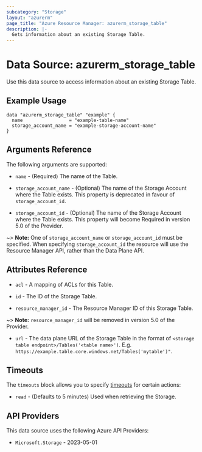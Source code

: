 ```yaml
---
subcategory: "Storage"
layout: "azurerm"
page_title: "Azure Resource Manager: azurerm_storage_table"
description: |-
  Gets information about an existing Storage Table.
---
```


# Data Source: azurerm_storage_table

Use this data source to access information about an existing Storage Table.

## Example Usage

```hcl
data "azurerm_storage_table" "example" {
  name                 = "example-table-name"
  storage_account_name = "example-storage-account-name"
}
```

## Arguments Reference

The following arguments are supported:

* `name` - (Required) The name of the Table.

* `storage_account_name` - (Optional) The name of the Storage Account where the Table exists. This property is deprecated in favour of `storage_account_id`.

* `storage_account_id` - (Optional) The name of the Storage Account where the Table exists. This property will become Required in version 5.0 of the Provider.

~> **Note:** One of `storage_account_name` or `storage_account_id` must be specified. When specifying `storage_account_id` the resource will use the Resource Manager API, rather than the Data Plane API.

## Attributes Reference

* `acl` - A mapping of ACLs for this Table.

* `id` - The ID of the Storage Table.

* `resource_manager_id` - The Resource Manager ID of this Storage Table.

~> **Note:** `resource_manager_id` will be removed in version 5.0 of the Provider.

* `url` - The data plane URL of the Storage Table in the format of `<storage table endpoint>/Tables('<table name>')`. E.g. `https://example.table.core.windows.net/Tables('mytable')"`.

## Timeouts

The `timeouts` block allows you to specify [timeouts](https://developer.hashicorp.com/terraform/language/resources/configure#define-operation-timeouts) for certain actions:

* `read` - (Defaults to 5 minutes) Used when retrieving the Storage.

## API Providers
<!-- This section is generated, changes will be overwritten -->
This data source uses the following Azure API Providers:

* `Microsoft.Storage` - 2023-05-01
